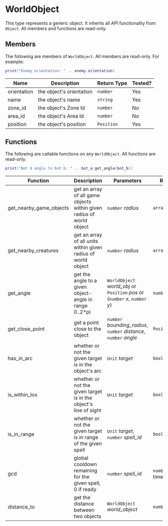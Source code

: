 # WorldObject

This type represents a generic object. It inherits all API functionality from `Object`. All members and functions are read-only.

## Members

The following are members of `WorldObject`. All members are read-only. For example:

```lua
print("Enemy orientation: " .. enemy.orientation)
```

| Name        | Description              | Return Type | Tested? |
| ----------- | ------------------------ | ----------- | ------- |
| orientation | the object's orientation | `number`    | Yes     |
| name        | the object's name        | `string`    | Yes     |
| zone_id     | the object's Zone Id     | `number`    | No      |
| area_id     | the object's Area Id     | `number`    | No      |
| position    | the object's position    | `Position`  | Yes     |

## Functions

The following are callable functions on any `WorldObject`. All functions are read-only.

```lua
print("Bot A angle to bot b: " .. bot_a:get_angle(bot_b))
```

| Function                | Description                                                          | Parameters                                                                    | Return Type               | Tested? |
| ----------------------- | -------------------------------------------------------------------- | ----------------------------------------------------------------------------- | ------------------------- | ------- |
| get_nearby_game_objects | get an array of all game objects within given radius of world object | `number` _radius_                                                             | `array<GameObject>`       | No      |
| get_nearby_creatures    | get an array of all units within given radius of world object        | `number` _radius_                                                             | `array<Unit>`             | No      |
| get_angle               | get the angle to a given object- angle in range 0..2\*pi             | `WorldObject` _world_obj_ or `Position` _pos_ or (`number` _x_, `number` _y_) | `number`                  | No      |
| get_close_point         | get a point close to the object                                      | `number` _bounding_radius_, `number` _distance_, `number` _angle_             | `Posiiton`                | No      |
| has_in_arc              | whether or not the given target is in the object's arc               | `Unit` _target_                                                               | `bool`                    | No      |
| is_within_los           | whether or not the given target is in the object's line of sight     | `Unit` _target_                                                               | `bool`                    | No      |
| is_in_range             | whether or not the given target is in range of the given spell       | `Unit` _target_, `number` _spell_id_                                          | `bool`                    | No      |
| gcd                     | global cooldown remaining for the given spell, 0 if ready            | `number` _spell_id_                                                           | `number` (remaining time) | No      |
| distance_to             | get the distance between two objects                                 | `WorldObject` _world_object_                                                  | `number`                  | No      |
